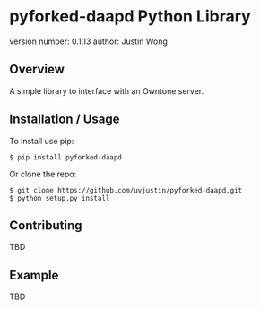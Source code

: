 pyforked-daapd Python Library
===============================

version number: 0.1.13
author: Justin Wong

Overview
--------

A simple library to interface with an Owntone server.

Installation / Usage
--------------------

To install use pip:

    $ pip install pyforked-daapd


Or clone the repo:

    $ git clone https://github.com/uvjustin/pyforked-daapd.git
    $ python setup.py install
    
Contributing
------------

TBD

Example
-------

TBD